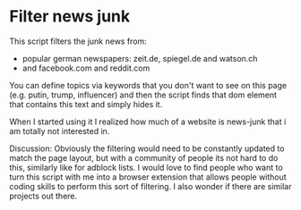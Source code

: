 # Filter news junk

This script filters the junk news from:

- popular german newspapers: zeit.de, spiegel.de and watson.ch
- and facebook.com and reddit.com

You can define topics via keywords that you don't want to see on this page (e.g. putin, trump, influencer) and then the script finds that dom element that contains this text and simply hides it.

When I started using it I realized how much of a website is news-junk that i am totally not interested in.

Discussion: Obviously the filtering would need to be constantly updated to match the page layout, but with a community of people its not hard to do this, similarly like for adblock lists. I would love to find people who want to turn this script with me into a browser extension that allows people without coding skills to perform this sort of filtering. I also wonder if there are similar projects out there.

